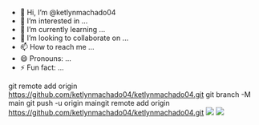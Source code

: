 - 👋 Hi, I’m @ketlynmachado04
- 👀 I’m interested in ...
- 🌱 I’m currently learning ...
- 💞️ I’m looking to collaborate on ...
- 📫 How to reach me ...
- 😄 Pronouns: ...
- ⚡ Fun fact: ...

<!---
ketlynmachado04/ketlynmachado04 is a ✨ special ✨ repository because its `README.md` (this file) appears on your GitHub profile.
You can click the Preview link to take a look at your changes.
--->
git remote add origin https://github.com/ketlynmachado04/ketlynmachado04.git
git branch -M main
git push -u origin maingit remote add origin https://github.com/ketlynmachado04/ketlynmachado04.git
![](https://media4.giphy.com/media/v1.Y2lkPTc5MGI3NjExZWpkNG15cG1wZGhmMW9lZnJvaXMzcDdvcWJ4dXdta3hwbHBmZDZrNSZlcD12MV9pbnRlcm5hbF9naWZfYnlfaWQmY3Q9Zw/ftkR5z2Ys06hl0zdDS/giphy.webp)
![](https://media0.giphy.com/media/W6OWfCGzyLeoM/200.webp?cid=82a1493boj1s6r9twf8hrgsowcwldgbzvxnb9ikcvaxgsssv&ep=v1_gifs_trending&rid=200.webp&ct=)



